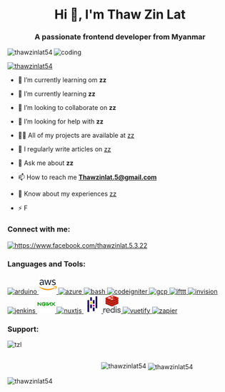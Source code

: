 <h1 align="center">Hi 👋, I'm Thaw Zin Lat</h1>

<h3 align="center">A passionate frontend developer from Myanmar</h3>
<img align="right" alt="coding" width="400" src="https://user-images.githubusercontent.com/55389276/140866485-8fb1c876-9a8f-4d6a-98dc-08c4981eaf70.gif">
<p align="left"> <img src="https://komarev.com/ghpvc/?username=thawzinlat54&label=Profile%20views&color=0e75b6&style=flat" alt="thawzinlat54" /> </p>

<p align="left"> <a href="https://github.com/ryo-ma/github-profile-trophy"><img src="https://github-profile-trophy.vercel.app/?username=thawzinlat54" alt="thawzinlat54" /></a> </p>

- 🔭 I’m currently learning om **zz**

- 🌱 I’m currently learning **zz**

- 👯 I’m looking to collaborate on **zz**

- 🤝 I’m looking for help with **zz**

- 👨‍💻 All of my projects are available at [zz](zz)

- 📝 I regularly write articles on [zz](zz)

- 💬 Ask me about **zz**

- 📫 How to reach me **Thawzinlat.5@gmail.com**

- 📄 Know about my experiences [zz](zz)

- ⚡ F
<h3 align="left">Connect with me:</h3>

<p align="left">

<a href="https://fb.com/https://www.facebook.com/thawzinlat.5.3.22" target="blank"><img align="center" src="https://raw.githubusercontent.com/rahuldkjain/github-profile-readme-generator/master/src/images/icons/Social/facebook.svg" alt="https://www.facebook.com/thawzinlat.5.3.22" height="30" width="40" /></a>

</p>

<h3 align="left">Languages and Tools:</h3>

<p align="left"> <a href="https://www.arduino.cc/" target="_blank" rel="noreferrer"> <img src="https://cdn.worldvectorlogo.com/logos/arduino-1.svg" alt="arduino" width="40" height="40"/> </a> <a href="https://aws.amazon.com" target="_blank" rel="noreferrer"> <img src="https://raw.githubusercontent.com/devicons/devicon/master/icons/amazonwebservices/amazonwebservices-original-wordmark.svg" alt="aws" width="40" height="40"/> </a> <a href="https://azure.microsoft.com/en-in/" target="_blank" rel="noreferrer"> <img src="https://www.vectorlogo.zone/logos/microsoft_azure/microsoft_azure-icon.svg" alt="azure" width="40" height="40"/> </a> <a href="https://www.gnu.org/software/bash/" target="_blank" rel="noreferrer"> <img src="https://www.vectorlogo.zone/logos/gnu_bash/gnu_bash-icon.svg" alt="bash" width="40" height="40"/> </a> <a href="https://codeigniter.com" target="_blank" rel="noreferrer"> <img src="https://cdn.worldvectorlogo.com/logos/codeigniter.svg" alt="codeigniter" width="40" height="40"/> </a> <a href="https://cloud.google.com" target="_blank" rel="noreferrer"> <img src="https://www.vectorlogo.zone/logos/google_cloud/google_cloud-icon.svg" alt="gcp" width="40" height="40"/> </a> <a href="https://ifttt.com/" target="_blank" rel="noreferrer"> <img src="https://www.vectorlogo.zone/logos/ifttt/ifttt-ar21.svg" alt="ifttt" width="40" height="40"/> </a> <a href="https://www.invisionapp.com/" target="_blank" rel="noreferrer"> <img src="https://www.vectorlogo.zone/logos/invisionapp/invisionapp-icon.svg" alt="invision" width="40" height="40"/> </a> <a href="https://www.jenkins.io" target="_blank" rel="noreferrer"> <img src="https://www.vectorlogo.zone/logos/jenkins/jenkins-icon.svg" alt="jenkins" width="40" height="40"/> </a> <a href="https://www.nginx.com" target="_blank" rel="noreferrer"> <img src="https://raw.githubusercontent.com/devicons/devicon/master/icons/nginx/nginx-original.svg" alt="nginx" width="40" height="40"/> </a> <a href="https://nuxtjs.org/" target="_blank" rel="noreferrer"> <img src="https://www.vectorlogo.zone/logos/nuxtjs/nuxtjs-icon.svg" alt="nuxtjs" width="40" height="40"/> </a> <a href="https://pandas.pydata.org/" target="_blank" rel="noreferrer"> <img src="https://raw.githubusercontent.com/devicons/devicon/2ae2a900d2f041da66e950e4d48052658d850630/icons/pandas/pandas-original.svg" alt="pandas" width="40" height="40"/> </a> <a href="https://redis.io" target="_blank" rel="noreferrer"> <img src="https://raw.githubusercontent.com/devicons/devicon/master/icons/redis/redis-original-wordmark.svg" alt="redis" width="40" height="40"/> </a> <a href="https://vuetifyjs.com/en/" target="_blank" rel="noreferrer"> <img src="https://bestofjs.org/logos/vuetify.svg" alt="vuetify" width="40" height="40"/> </a> <a href="https://zapier.com" target="_blank" rel="noreferrer"> <img src="https://www.vectorlogo.zone/logos/zapier/zapier-icon.svg" alt="zapier" width="40" height="40"/> </a> </p>

<h3 align="left">Support:</h3>

<p><a href="https://www.buymeacoffee.com/tzl"> <img align="left" src="https://cdn.buymeacoffee.com/buttons/v2/default-yellow.png" height="50" width="210" alt="tzl" /></a></p><br><br>

<p><img align="left" src="https://github-readme-stats.vercel.app/api/top-langs?username=thawzinlat54&show_icons=true&locale=en&layout=compact" alt="thawzinlat54" /></p>

<p>&nbsp;<img align="center" src="https://github-readme-stats.vercel.app/api?username=thawzinlat54&show_icons=true&locale=en" alt="thawzinlat54" /></p>

<p><img align="center" src="https://github-readme-streak-stats.herokuapp.com/?user=thawzinlat54&" alt="thawzinlat54" /></p>
